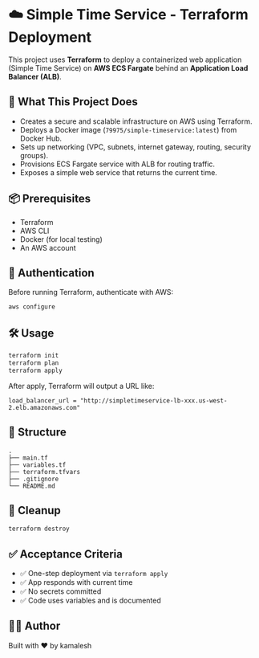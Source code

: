 # ☁️ Simple Time Service - Terraform Deployment

This project uses **Terraform** to deploy a containerized web application (Simple Time Service) on **AWS ECS Fargate** behind an **Application Load Balancer (ALB)**.

## 🚀 What This Project Does

- Creates a secure and scalable infrastructure on AWS using Terraform.
- Deploys a Docker image (`79975/simple-timeservice:latest`) from Docker Hub.
- Sets up networking (VPC, subnets, internet gateway, routing, security groups).
- Provisions ECS Fargate service with ALB for routing traffic.
- Exposes a simple web service that returns the current time.

## 📦 Prerequisites

- Terraform
- AWS CLI
- Docker (for local testing)
- An AWS account

## 🔐 Authentication

Before running Terraform, authenticate with AWS:

```bash
aws configure
```

## 🛠️ Usage

```bash
terraform init
terraform plan
terraform apply
```

After apply, Terraform will output a URL like:

```
load_balancer_url = "http://simpletimeservice-lb-xxx.us-west-2.elb.amazonaws.com"
```

## 📁 Structure

```
.
├── main.tf
├── variables.tf
├── terraform.tfvars
├── .gitignore
└── README.md
```

## 🧹 Cleanup

```bash
terraform destroy
```

## ✅ Acceptance Criteria

- ✅ One-step deployment via `terraform apply`
- ✅ App responds with current time
- ✅ No secrets committed
- ✅ Code uses variables and is documented

## 👨‍💻 Author

Built with ❤️ by kamalesh 
